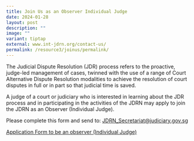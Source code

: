 ```yaml
---
title: Join Us as an Observer Individual Judge
date: 2024-01-28
layout: post
description: ""
image: ""
variant: tiptap
external: www.int-jdrn.org/contact-us/
permalink: /resource3/joinus/permalink/
---
```

<p>The Judicial Dispute Resolution (JDR) process refers to the proactive,
judge-led management of cases, twinned with the use of a range of Court
Alternative Dispute Resolution modalities to achieve the resolution of
court disputes in full or in part so that judicial time is saved.</p>
<p>A judge of a court or judiciary who is interested in learning about the
JDR process and in participating in the activities of the JDRN may apply
to join the JDRN as an Observer (Individual Judge).</p>
<p>Please complete this form and send to: <a href="mailto:JDRN_Secretariat@judiciary.gov.sg" rel="noopener noreferrer nofollow" target="_blank">JDRN_Secretariat@judiciary.gov.sg</a>
</p>
<p></p>
<p><a href="/files/appln form to be an jdrn observer(indiv)_9apr23.pdf" rel="noopener noreferrer nofollow" target="_blank">Application Form to be an observer (Individual Judge)</a>
</p>